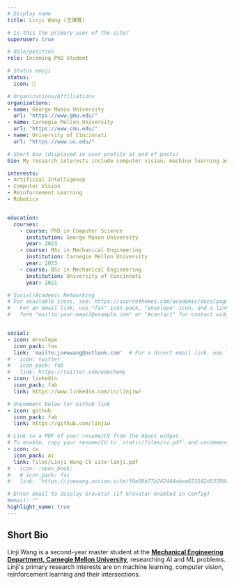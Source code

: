 ```yaml
---
# Display name
title: Linji Wang (王琳箕)

# Is this the primary user of the site?
superuser: true

# Role/position
role: Incoming PhD Student

# Status emoji
status:
  icon: 🥳

# Organizations/Affiliations
organizations:
- name: George Mason University
  url: "https://www.gmu.edu/"
- name: Carnegie Mellon University
  url: "https://www.cmu.edu/"
- name: University of Cincinnati
  url: "https://www.uc.edu/"

# Short bio (displayed in user profile at end of posts)
bio: My research interests include computer vision, machine learning and reinforcement learning.

interests:
- Artificial Intelligence
- Computer Vision
- Reinforcement Learning
- Robotics


education:
  courses:
    - course: PhD in Computer Science
      institution: George Mason University
      year: 2023
    - course: MSc in Mechanical Engineering
      institution: Carnegie Mellon University
      year: 2023
    - course: BSc in Mechanical Engineering
      institution: University of Cincinnati
      year: 2021

# Social/Academic Networking
# For available icons, see: https://sourcethemes.com/academic/docs/page-builder/#icons
#   For an email link, use "fas" icon pack, "envelope" icon, and a link in the
#   form "mailto:your-email@example.com" or "#contact" for contact widget.


social:
- icon: envelope
  icon_pack: fas
  link: 'mailto:joewwang@outlook.com'  # For a direct email link, use "mailto:test@example.org".
# - icon: twitter
#   icon_pack: fab
#   link: https://twitter.com/wowchemy
- icon: linkedin
  icon_pack: fab
  link: https://www.linkedin.com/in/linjiw/

# Uncomment below for Github link
- icon: github
  icon_pack: fab
  link: https://github.com/linjiw

# Link to a PDF of your resume/CV from the About widget.
# To enable, copy your resume/CV to `static/files/cv.pdf` and uncomment the lines below.
- icon: cv
  icon_pack: ai
  link: files/Linji Wang CV site-linji.pdf
# - icon: :open_book:
#   # icon_pack: fas
#   link: 'https://joewang.notion.site/f9e58b77b242444abea672542d537866?v=ff94b5d39c174fb6a99a54ffaf7f5a35'

# Enter email to display Gravatar (if Gravatar enabled in Config)
#email: ""
highlight_name: true
---
```


<!-- ## Current
I'm looking for Ph.D. position in computer science. -->

## Short Bio

Linji Wang is a second-year master student at the [**Mechanical Engineering Department, Carnegie Mellon University**](https://www.meche.engineering.cmu.edu/), researching AI and ML problems. Linji's primary research interests are on machine learning, computer vision, reinforcement learning and their intersections.
<!-- {style="text-align: justify;"} -->

